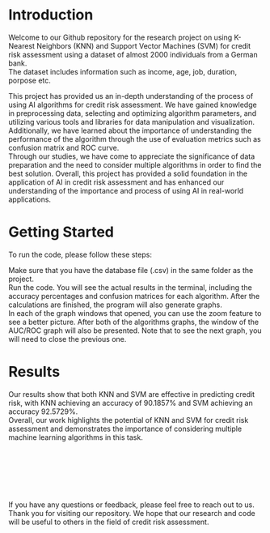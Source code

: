 # Introduction
Welcome to our Github repository for the research project on using K-Nearest Neighbors (KNN) and Support Vector Machines (SVM) for credit risk assessment using a dataset of almost 2000 individuals from a German bank.<br>
The dataset includes information such as income, age, job, duration, porpose etc.

This project has provided us an in-depth understanding of the process of using AI algorithms for credit risk assessment. We have gained knowledge in preprocessing data, selecting and optimizing algorithm parameters, and utilizing various tools and libraries for data manipulation and visualization.<br>
Additionally, we have learned about the importance of understanding the performance of the algorithm through the use of evaluation metrics such as confusion matrix and ROC curve.<br>
Through our studies, we have come to appreciate the significance of data preparation and the need to consider multiple algorithms in order to find the best solution. Overall, this project has provided a solid foundation in the application of AI in credit risk assessment and has enhanced our understanding of the importance and process of using AI in real-world applications.

# Getting Started
To run the code, please follow these steps:<br>

Make sure that you have the database file (.csv) in the same folder as the project.<br>
Run the code. You will see the actual results in the terminal, including the accuracy percentages and confusion matrices for each algorithm. After the calculations are finished, the program will also generate graphs.<br>
In each of the graph windows that opened, you can use the zoom feature to see a better picture. After both of the algorithms graphs, the window of the AUC/ROC graph will also be presented. Note that to see the next graph, you will need to close the previous one.

# Results
Our results show that both KNN and SVM are effective in predicting credit risk, with KNN achieving an accuracy of 90.1857% and SVM achieving an accuracy 92.5729%. <br> Overall, our work highlights the potential of KNN and SVM for credit risk assessment and demonstrates the importance of considering multiple machine learning algorithms in this task.


<br><br><br><br><br><br>
If you have any questions or feedback, please feel free to reach out to us. <br>
Thank you for visiting our repository. We hope that our research and code will be useful to others in the field of credit risk assessment. 
